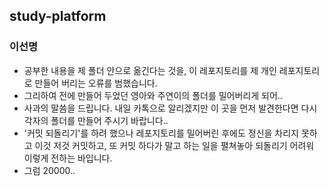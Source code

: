 ## study-platform

### 이선명
- 공부한 내용을 제 폴더 안으로 옮긴다는 것을, 이 레포지토리를 제 개인 레포지토리로 만들어 버리는 오류를 범했습니다.
- 그리하여 전에 만들어 두었던 영아와 주연이의 폴더를 밀어버리게 되어..
- 사과의 말씀을 드립니다. 내일 카톡으로 알리겠지만 이 곳을 먼저 발견한다면 다시 각자의 폴더를 만들어 주시기 바랍니다..
- '커밋 되돌리기'를 하려 했으나 레포지토리를 밀어버린 후에도 정신을 차리지 못하고 이것 저것 커밋하고, 또 커밋 하다가 말고 하는 일을 펼쳐놓아 되돌리기 어려워 이렇게 전하는 바입니다.
- 그럼 20000..
